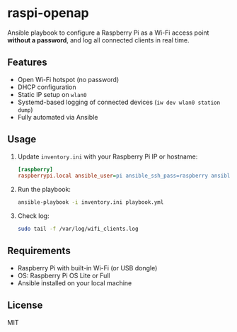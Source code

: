 # raspi-openap

Ansible playbook to configure a Raspberry Pi as a Wi-Fi access point **without a password**, and log all connected clients in real time.

## Features

- Open Wi-Fi hotspot (no password)
- DHCP configuration
- Static IP setup on `wlan0`
- Systemd-based logging of connected devices (`iw dev wlan0 station dump`)
- Fully automated via Ansible

## Usage

1. Update `inventory.ini` with your Raspberry Pi IP or hostname:
    ```ini
    [raspberry]
    raspberrypi.local ansible_user=pi ansible_ssh_pass=raspberry ansible_become=true
    ```

2. Run the playbook:
    ```bash
    ansible-playbook -i inventory.ini playbook.yml
    ```

3. Check log:
    ```bash
    sudo tail -f /var/log/wifi_clients.log
    ```

## Requirements

- Raspberry Pi with built-in Wi-Fi (or USB dongle)
- OS: Raspberry Pi OS Lite or Full
- Ansible installed on your local machine

## License

MIT
